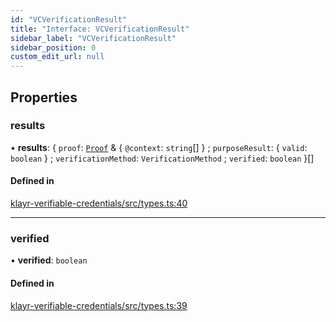 ```yaml
---
id: "VCVerificationResult"
title: "Interface: VCVerificationResult"
sidebar_label: "VCVerificationResult"
sidebar_position: 0
custom_edit_url: null
---
```


## Properties

### results

• **results**: { `proof`: [`Proof`](Proof.md) & { `@context`: `string`[]  } ; `purposeResult`: { `valid`: `boolean`  } ; `verificationMethod`: `VerificationMethod` ; `verified`: `boolean`  }[]

#### Defined in

[klayr-verifiable-credentials/src/types.ts:40](https://github.com/aldhosutra/klayr-did/blob/515766d/packages/klayr-verifiable-credentials/src/types.ts#L40)

___

### verified

• **verified**: `boolean`

#### Defined in

[klayr-verifiable-credentials/src/types.ts:39](https://github.com/aldhosutra/klayr-did/blob/515766d/packages/klayr-verifiable-credentials/src/types.ts#L39)
